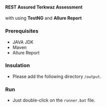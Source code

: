 #### REST Assured Terkwaz Assessment

with using **TestNG** and **Allure Report**

### Prerequisites
* JAVA JDK
* Maven
* Allure Report

### Insulation
* Please add the following directory `/output`.

### Run
* Just double-click on the `runner.bat` file.

